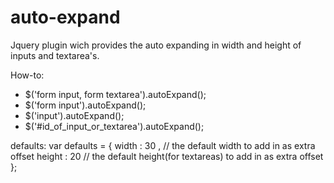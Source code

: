 auto-expand
===========

Jquery plugin wich provides the auto expanding in width and height of inputs and textarea's.

How-to:
* $('form input, form textarea').autoExpand();
* $('form input').autoExpand();
* $('input').autoExpand();
* $('#id_of_input_or_textarea').autoExpand();

defaults:
	var defaults = {
		width : 30 , 	// the default width to add in as extra offset
		height : 20		// the default height(for textareas) to add in as extra offset
	};